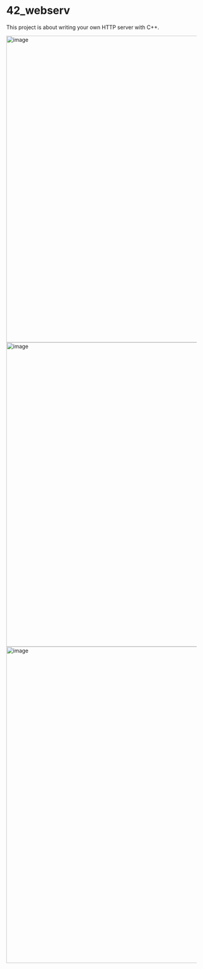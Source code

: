 # 42_webserv
This project is about writing your own HTTP server with C++.

<img width="812" alt="image" src="https://github.com/user-attachments/assets/d8f5369a-762a-4afb-8797-fe28524631a7">


<img width="806" alt="image" src="https://github.com/user-attachments/assets/63ca8022-7693-4afb-8e8a-65fe3e80ccb1">


<img width="838" alt="image" src="https://github.com/user-attachments/assets/8945d917-55e1-4342-ad46-ce9e8803e084">
